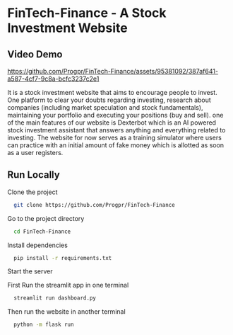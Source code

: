 # FinTech-Finance - A Stock Investment Website

## Video Demo
https://github.com/Progpr/FinTech-Finance/assets/95381092/387af641-a587-4cf7-9c8a-bcfc3237c2e1

It is a stock investment website that aims to encourage people to invest. One platform to clear your doubts regarding investing, research about companies (including market speculation and stock fundamentals), maintaining your portfolio and executing your positions (buy and sell). one of the main features of our website is Dexterbot which is an AI powered stock investment assistant that answers anything and everything related to investing. The website for now serves as a training simulator where users can practice with an initial amount of fake money which is allotted as soon as a user registers.
  
## Run Locally

Clone the project

```bash
  git clone https://github.com/Progpr/FinTech-Finance
```

Go to the project directory

```bash
  cd FinTech-Finance
```

Install dependencies

```bash
  pip install -r requirements.txt
```

Start the server

First Run the streamlit app in one terminal
```bash
  streamlit run dashboard.py
```
Then run the website in another terminal
```bash
  python -m flask run
```


